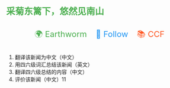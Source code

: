 **<span style="color: #4CAF50; font-size: 24px; font-weight: bold;">采菊东篱下，悠然见南山</span>**

<div style="text-align: center; margin: 20px 0; padding: 10px; background-color: rgba(249, 249, 249, 0); border-radius: 8px;">
    <a href="https://julebu.co/" target="_blank" style="font-size: 22px; color: #4CAF50; text-decoration: none; margin: 10px; transition: color 0.3s;">🌍 Earthworm</a>     
    <a href="https://app.follow.is/feeds/all/pending?view=0" target="_blank" style="font-size: 22px; color: #2196F3; text-decoration: none; margin: 10px; transition: color 0.3s;">🔗 Follow</a>        
    <a href="https://passport.ccf.org.cn/sso/platform?_access_code=b34a144c6fd94a4184b3c4296ee5ff94" target="_blank" style="font-size: 22px; color: #FF5722; text-decoration: none; margin: 10px; transition: color 0.3s;">📚 CCF</a>
</div>


1. 翻译该新闻为中文（中文）
2. 用四六级词汇总结该新闻（英文）
2. 翻译四六级总结的内容（中文）
3. 评价该新闻（中文）11